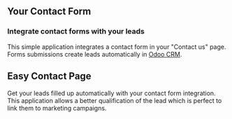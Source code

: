 Your Contact Form
-----------------

### Integrate contact forms with your leads

This simple application integrates a contact form in your "Contact us" page.
Forms submissions create leads automatically in <a href="https://flectrahq.com/crm">Odoo CRM</a>.

Easy Contact Page
-----------------

Get your leads filled up automatically with your contact form integration. This
application allows a better qualification of the lead which is perfect to link
them to marketing campaigns.

